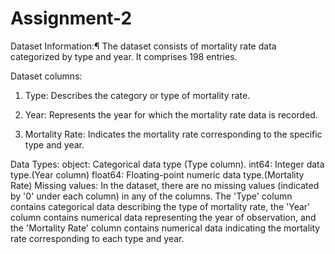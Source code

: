 # Assignment-2


Dataset Information:¶
The dataset consists of mortality rate data categorized by type and year. It comprises 198 entries.

Dataset columns:
1. Type: Describes the category or type of mortality rate.

2. Year: Represents the year for which the mortality rate data is recorded.

3. Mortality Rate: Indicates the mortality rate corresponding to the specific type and year.

Data Types:
object: Categorical data type (Type column).
int64: Integer data type.(Year column)
float64: Floating-point numeric data type.(Mortality Rate)
Missing values:
In the dataset, there are no missing values (indicated by '0' under each column) in any of the columns. The 'Type' column contains categorical data describing the type of mortality rate, the 'Year' column contains numerical data representing the year of observation, and the 'Mortality Rate' column contains numerical data indicating the mortality rate corresponding to each type and year.
